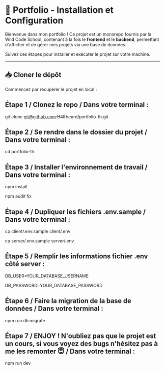 # 🎨 Portfolio - Installation et Configuration  

Bienvenue dans mon portfolio ! Ce projet est un monorepo fournis par la Wild Code School, contenant à la fois le **frontend** et le **backend**, permettant d'afficher et de gérer mes projets via une base de données.  

Suivez ces étapes pour installer et exécuter le projet sur votre machine.  

---

## 📥 Cloner le dépôt  

Commencez par récupérer le projet en local :  

## Étape 1 / Clonez le repo / Dans votre terminal :

git clone git@github.com:H4lfbeard/portfolio-th.git

## Étape 2 / Se rendre dans le dossier du projet / Dans votre terminal : 

cd portfolio-th

## Étape 3 / Installer l'environnement de travail / Dans votre terminal : 

npm install

npm audit fix

## Étape 4 / Dupliquer les fichiers .env.sample / Dans votre terminal : 

cp client/.env.sample client/.env

cp server/.env.sample server/.env

## Étape 5 / Remplir les informations fichier .env côté server :

DB_USER=YOUR_DATABASE_USERNAME

DB_PASSWORD=YOUR_DATABASE_PASSWORD

## Étape 6 / Faire la migration de la base de données / Dans votre terminal :

npm run db:migrate

## Étape 7 / ENJOY ! N'oubliez pas que le projet est un cours, si vous voyez des bugs n'hésitez pas à me les remonter 😇 / Dans votre terminal : 

npm run dev